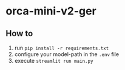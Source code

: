 # orca-mini-v2-ger

## How to

1. run `pip install -r requirements.txt`
2. configure your model-path in the `.env` file
3. execute `streamlit run main.py`